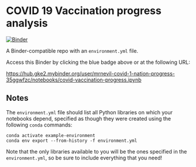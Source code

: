 # COVID 19 Vaccination progress analysis


[![Binder](https://mybinder.org/badge_logo.svg)](https://hub.gke2.mybinder.org/user/mrnevil-covid-1-nation-progress-35ggwfzc/notebooks/covid-vaccination-progress.ipynb)

A Binder-compatible repo with an `environment.yml` file.
 
Access this Binder by clicking the blue badge above or at the following URL:

https://hub.gke2.mybinder.org/user/mrnevil-covid-1-nation-progress-35ggwfzc/notebooks/covid-vaccination-progress.ipynb

## Notes
The `environment.yml` file should list all Python libraries on which your notebooks
depend, specified as though they were created using the following `conda` commands:

```
conda activate example-environment
conda env export --from-history -f environment.yml
```

Note that the only libraries available to you will be the ones specified in
the `environment.yml`, so be sure to include everything that you need! 

